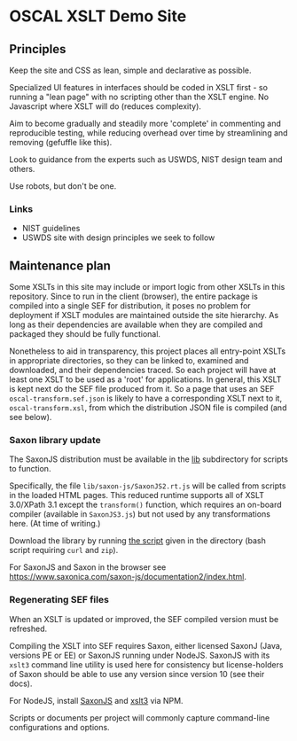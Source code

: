 # OSCAL XSLT Demo Site

## Principles

Keep the site and CSS as lean, simple and declarative as possible.

Specialized UI features in interfaces should be coded in XSLT first - so running a "lean page" with no scripting other than the XSLT engine. No Javascript where XSLT will do (reduces complexity).

Aim to become gradually and steadily more 'complete' in commenting and reproducible testing, while reducing overhead over time by streamlining and removing (gefuffle like this).

Look to guidance from the experts such as USWDS, NIST design team and others.

Use robots, but don't be one.

### Links

- NIST guidelines
- USWDS site with design principles we seek to follow

## Maintenance plan

Some XSLTs in this site may include or import logic from other XSLTs in this repository. Since to run in the client (browser), the entire package is compiled into a single SEF for distribution, it poses no problem for deployment if XSLT modules are maintained outside the site hierarchy. As long as their dependencies are available when they are compiled and packaged they should be fully functional.

Nonetheless to aid in transparency, this project places all entry-point XSLTs in appropriate directories, so they can be linked to, examined and downloaded, and their dependencies traced. So each project will have at least one XSLT to be used as a 'root' for applications. In general, this XSLT is kept next do the SEF file produced from it. So a page that uses an SEF `oscal-transform.sef.json` is likely to have a corresponding XSLT next to it, `oscal-transform.xsl`, from which the distribution JSON file is compiled (and see below).

### Saxon library update

The SaxonJS distribution must be available in the [lib](lib) subdirectory for scripts to function.

Specifically, the file `lib/saxon-js/SaxonJS2.rt.js` will be called from scripts in the loaded HTML pages. This reduced runtime supports all of XSLT 3.0/XPath 3.1 except the `transform()` function, which requires an on-board compiler (available in `SaxonJS3.js`) but not used by any transformations here. (At time of writing.)

Download the library by running [the script](lib/download-saxonjs.sh) given in the directory (bash script requiring `curl` and `zip`).

For SaxonJS and Saxon in the browser see https://www.saxonica.com/saxon-js/documentation2/index.html.

### Regenerating SEF files

When an XSLT is updated or improved, the SEF compiled version must be refreshed.

Compiling the XSLT into SEF requires Saxon, either licensed SaxonJ (Java, versions PE or EE) or SaxonJS running under NodeJS. SaxonJS with its `xslt3` command line utility is used here for consistency but license-holders of Saxon should be able to use any version since version 10 (see their docs).

For NodeJS, install [SaxonJS](https://www.npmjs.com/package/saxon-js) and [xslt3](https://www.npmjs.com/package/xslt3) via NPM.

Scripts or documents per project will commonly capture command-line configurations and options.
